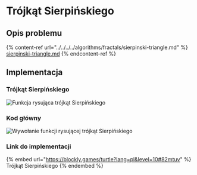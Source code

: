 # Trójkąt Sierpińskiego

## Opis problemu

{% content-ref url="../../../../algorithms/fractals/sierpinski-triangle.md" %}
[sierpinski-triangle.md](../../../../algorithms/fractals/sierpinski-triangle.md)
{% endcontent-ref %}

## Implementacja

### Trójkąt Sierpińskiego

![Funkcja rysująca trójkąt Sierpińskiego](<../../../../.gitbook/assets/image (18).png>)

### Kod główny

![Wywołanie funkcji rysującej trójkąt Sierpińskiego](<../../../../.gitbook/assets/image (19).png>)

### Link do implementacji

{% embed url="https://blockly.games/turtle?lang=pl&level=10#82mtuv" %}
Trójkąt Sierpińskiego
{% endembed %}

